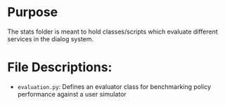 # Purpose
The stats folder is meant to hold classes/scripts which evaluate different services in the dialog system.

# File Descriptions:
* `evaluation.py`: Defines an evaluator class for benchmarking policy performance against a user simulator